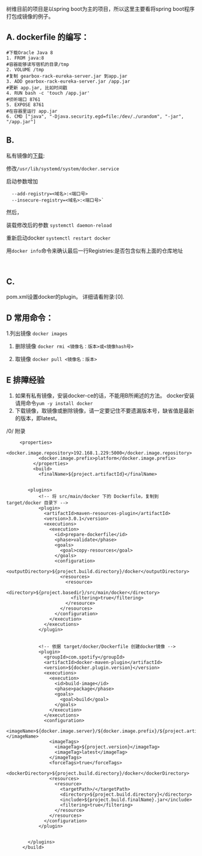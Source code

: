 树维目前的项目是以spring boot为主的项目，所以这里主要看将spring boot程序打包成镜像的例子。

## A. dockerfile 的编写：
```
#下载Oracle Java 8
1. FROM java:8
#容器能够读写宿机的目录/tmp
2. VOLUME /tmp
#复制 gearbox-rack-eureka-server.jar 到app.jar
3. ADD gearbox-rack-eureka-server.jar /app.jar
#更新 app.jar, 比如时间戳
4. RUN bash -c 'touch /app.jar'
#侦听端口 8761
5. EXPOSE 8761
#在容器里运行 app.jar
6. CMD ["java", "-Djava.security.egd=file:/dev/./urandom", "-jar", "/app.jar"]
```
## B.
私有镜像的[下载][1]:

修改`/usr/lib/systemd/system/docker.service` 

启动参数增加  
```
  --add-registry=<域名>:<端口号> 
  --insecure-registry=<域名>:<端口号>`
```

然后， 
     
装载修改后的参数
  `systemctl daemon-reload`
	
重新启动docker
     `systemctl restart docker` 

用`docker info`命令来确认最后一行Registries:是否包含似有上面的仓库地址


​	 
## C. 
pom.xml设置docker的plugin。 详细请看附录:[0].


## D 常用命令：

1.列出镜像
`docker images`

1. 删除镜像
`docker rmi <镜像名：版本>或<镜像hash号>`

1. 取镜像
`docker pull <镜像名：版本>`

## E  排障经验
1. 如果有私有镜像，安装docker-ce的话，不能用B所阐述的方法。 docker安装请用命令`yum -y install docker`
2. 下载镜像，取镜像或删除镜像，请一定要记住不要遗漏版本号，缺省值是最新的版本，即latest。

/0/ 附录   
```
     <properties>
            <docker.image.repository>192.168.1.229:5000</docker.image.repository>
            <docker.image.prefix>platform</docker.image.prefix>
          </properties>
          <build>
            <finalName>${project.artifactId}</finalName>

        
        <plugins>
            <!-- 将 src/main/docker 下的 Dockerfile，复制到 target/docker 目录下 -->
            <plugin>
              <artifactId>maven-resources-plugin</artifactId>
              <version>3.0.1</version>
              <executions>
                <execution>
                  <id>prepare-dockerfile</id>
                  <phase>validate</phase>
                  <goals>
                    <goal>copy-resources</goal>
                  </goals>
                  <configuration>
                    <outputDirectory>${project.build.directory}/docker</outputDirectory>
                    <resources>
                      <resource>
                        <directory>${project.basedir}/src/main/docker</directory>
                        <filtering>true</filtering>
                      </resource>
                    </resources>
                  </configuration>
                </execution>
              </executions>
            </plugin>
    
    
            <!-- 依据 target/docker/Dockerfile 创建docker镜像 -->
            <plugin>
              <groupId>com.spotify</groupId>
              <artifactId>docker-maven-plugin</artifactId>
              <version>${docker.plugin.version}</version>
              <executions>
                <execution>
                  <id>build-image</id>
                  <phase>package</phase>
                  <goals>
                    <goal>build</goal>
                  </goals>
                </execution>
              </executions>
              <configuration>
                <imageName>${docker.image.server}/${docker.image.prefix}/${project.artifactId}</imageName>
                <imageTags>
                  <imageTag>${project.version}</imageTag>
                  <imageTag>latest</imageTag>
                </imageTags>
                <forceTags>true</forceTags>
                <dockerDirectory>${project.build.directory}/docker</dockerDirectory>
                <resources>
                  <resource>
                    <targetPath>/</targetPath>
                    <directory>${project.build.directory}</directory>
                    <include>${project.build.finalName}.jar</include>
                    <filtering>true</filtering>
                  </resource>
                </resources>
              </configuration>
            </plugin>
    
    
        </plugins>
      </build>
```
[1]: https://blog.csdn.net/huqigang/article/details/78364394
